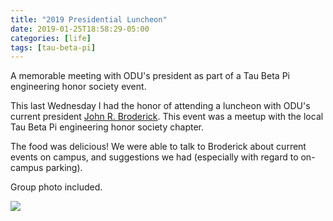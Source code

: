 ```yaml
---
title: "2019 Presidential Luncheon"
date: 2019-01-25T18:58:29-05:00
categories: [life]
tags: [tau-beta-pi]
---
```


A memorable meeting with ODU's president as part of a Tau Beta Pi engineering honor society event.

<!--more-->

This last Wednesday I had the honor of attending a luncheon with ODU's current
president [John R. Broderick](https://en.wikipedia.org/wiki/John_R._Broderick).
This event was a meetup with the local Tau Beta Pi engineering honor society
chapter.

The food was delicious! We were able to talk to Broderick about current events
on campus, and suggestions we had (especially with regard to on-campus parking).

Group photo included.

![](/img/life/2019-presidential-luncheon.png)
